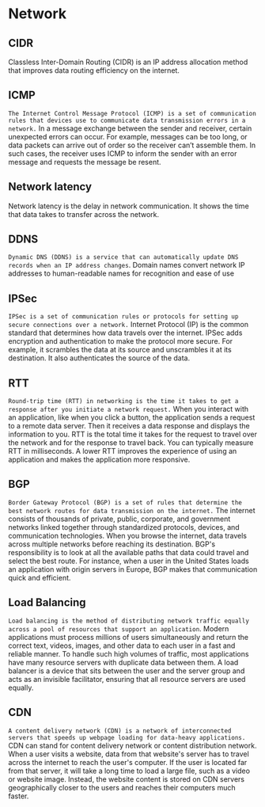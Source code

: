 # Network


## CIDR

Classless Inter-Domain Routing (CIDR) is an IP address allocation method that improves data routing efficiency on the internet.

## ICMP

`The Internet Control Message Protocol (ICMP) is a set of communication rules that devices use to communicate data transmission errors in a network.` In a message exchange between the sender and receiver, certain unexpected errors can occur. For example, messages can be too long, or data packets can arrive out of order so the receiver can’t assemble them. In such cases, the receiver uses ICMP to inform the sender with an error message and requests the message be resent.

## Network latency 

Network latency is the delay in network communication. It shows the time that data takes to transfer across the network.

## DDNS

`Dynamic DNS (DDNS) is a service that can automatically update DNS records when an IP address changes`. Domain names convert network IP addresses to human-readable names for recognition and ease of use

## IPSec

`IPSec is a set of communication rules or protocols for setting up secure connections over a network.` Internet Protocol (IP) is the common standard that determines how data travels over the internet. IPSec adds encryption and authentication to make the protocol more secure. For example, it scrambles the data at its source and unscrambles it at its destination. It also authenticates the source of the data. 




## RTT

`Round-trip time (RTT) in networking is the time it takes to get a response after you initiate a network request.` When you interact with an application, like when you click a button, the application sends a request to a remote data server. Then it receives a data response and displays the information to you. RTT is the total time it takes for the request to travel over the network and for the response to travel back. You can typically measure RTT in milliseconds. A lower RTT improves the experience of using an application and makes the application more responsive.


## BGP

`Border Gateway Protocol (BGP) is a set of rules that determine the best network routes for data transmission on the internet.` The internet consists of thousands of private, public, corporate, and government networks linked together through standardized protocols, devices, and communication technologies. When you browse the internet, data travels across multiple networks before reaching its destination. BGP's responsibility is to look at all the available paths that data could travel and select the best route. For instance, when a user in the United States loads an application with origin servers in Europe, BGP makes that communication quick and efficient.


## Load Balancing

`Load balancing is the method of distributing network traffic equally across a pool of resources that support an application`. Modern applications must process millions of users simultaneously and return the correct text, videos, images, and other data to each user in a fast and reliable manner. To handle such high volumes of traffic, most applications have many resource servers with duplicate data between them. A load balancer is a device that sits between the user and the server group and acts as an invisible facilitator, ensuring that all resource servers are used equally.


## CDN

`A content delivery network (CDN) is a network of interconnected servers that speeds up webpage loading for data-heavy applications.` CDN can stand for content delivery network or content distribution network. When a user visits a website, data from that website's server has to travel across the internet to reach the user's computer. If the user is located far from that server, it will take a long time to load a large file, such as a video or website image. Instead, the website content is stored on CDN servers geographically closer to the users and reaches their computers much faster.




